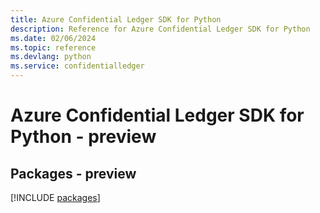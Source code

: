 ```yaml
---
title: Azure Confidential Ledger SDK for Python
description: Reference for Azure Confidential Ledger SDK for Python
ms.date: 02/06/2024
ms.topic: reference
ms.devlang: python
ms.service: confidentialledger
---
```

# Azure Confidential Ledger SDK for Python - preview
## Packages - preview
[!INCLUDE [packages](confidential-ledger-index.md)]